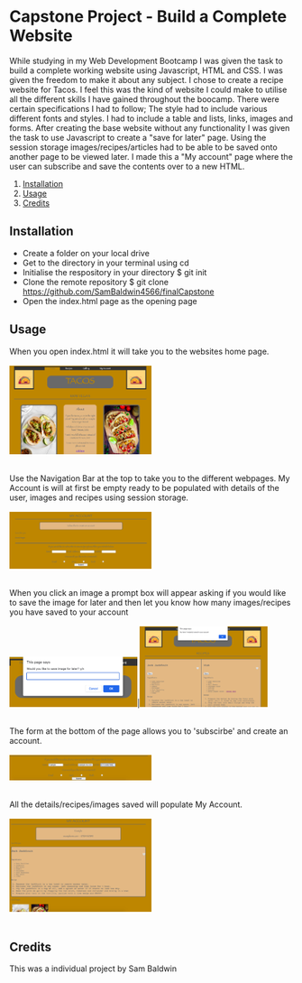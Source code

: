 # Capstone Project - Build a Complete Website
While studying in my Web Development Bootcamp I was given the task to build a complete working website using Javascript, HTML and CSS. I was given the freedom to make it about any subject. I chose to create a recipe website for Tacos. I feel this was the kind of website I could make to utilise all the different skills I have gained throughout the boocamp. There were certain specifications I had to follow; The style had to include various different fonts and styles. I had to include a table and lists, links, images and forms. After creating the base website without any functionality I was given the task to use Javascript to create a "save for later" page. Using the session storage images/recipes/articles had to be able to be saved onto another page to be viewed later. I made this a "My account" page where the user can subscribe and save the contents over to a new HTML. 

1. [Installation](#install)
2. [Usage](#usage)
3. [Credits](#credits)



<a name="install"></a>
## Installation
* Create a folder on your local drive
* Get to the directory in your terminal using cd
* Initialise the respository in your directory $ git init
* Clone the remote repository $ git clone https://github.com/SamBaldwin4566/finalCapstone
* Open the index.html page as the opening page


<a name="usage"></a>
## Usage
When you open index.html it will take you to the websites home page.<br><br>
<img src="./Images/Screenshot1.png" width="50%"><br><br>

Use the Navigation Bar at the top to take you to the different webpages. My Account is will at first be empty ready to be populated with details of the user, images and recipes using session storage.<br><br>
<img src="./Images/Screenshot2.png" width="50%"><br><br>

When you click an image a prompt box will appear asking if you would like to save the image for later and then let you know how many images/recipes you have saved to your account<br><br>
<img src="./Images/Screenshot3.png" width="45%">|<img src="./Images/Screenshot4.png" width="45%"><br><br>

The form at the bottom of the page allows you to 'subscirbe' and create an account.<br><br>
<img src="./Images/Screenshot5.png" width="50%"><br><br>

All the details/recipes/images saved will populate My Account.<br><br>
<img src="./Images/Screenshot6.png" width="50%"><br><br>






<a name="credits"></a>
## Credits
This was a individual project by Sam Baldwin